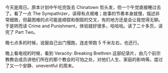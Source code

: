 今天是周日。原本计划中午吃完饭去 Chinatown 剪头发，但一个午觉直接睡过去了。看了一点 The Sympathizer，读得有点艰难；故事的节奏本身就慢，描述非常细致，但最困难的点可能是顺叙和倒叙的交叉，有的地方还是会让我觉得无聊。于是转而读 Crime and Punishment，体验就好很多，哈哈哈。读了二十多页，读完了 Part Two。

晚七点多的时候，说服自己出门慢跑，连走带跑 5 千米左右，也还行。

晚上看电视的时候，看到 Veracity: Breaking Brethren 这部纪录片，由几个前宗教教会成员讲他们所在的那个教会的可怕之处，对他们人生、家庭的影响等。度过了又一个安静、uneventful 的周末。
